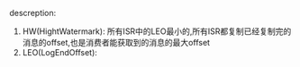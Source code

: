 
descreption:
>   
1. HW(HightWatermark): 所有ISR中的LEO最小的,所有ISR都复制已经复制完的消息的offset,也是消费者能获取到的消息的最大offset
2. LEO(LogEndOffset): 


